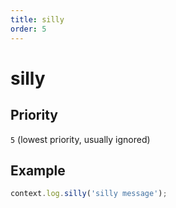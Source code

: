 ```yaml
---
title: silly
order: 5
---
```


# silly

<SinceBadge version="1.0.0" />

## Priority

`5` (lowest priority, usually ignored)

## Example

```js
context.log.silly('silly message');
```
